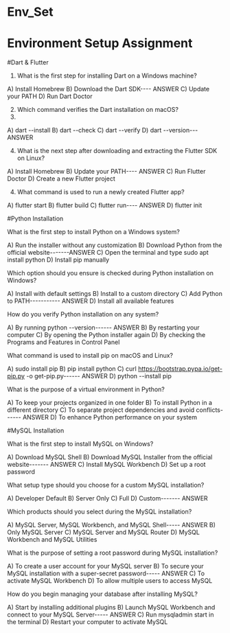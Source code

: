 # Env_Set

# Environment Setup Assignment

#Dart & Flutter

1. What is the first step for installing Dart on a Windows machine?

A) Install Homebrew
B) Download the Dart SDK---- ANSWER
C) Update your PATH
D) Run Dart Doctor


2. Which command verifies the Dart installation on macOS?
3. 
A) dart --install
B) dart --check
C) dart --verify
D) dart --version--- ANSWER


4. What is the next step after downloading and extracting the Flutter SDK on Linux?

A) Install Homebrew
B) Update your PATH---- ANSWER
C) Run Flutter Doctor
D) Create a new Flutter project


4. What command is used to run a newly created Flutter app?

A) flutter start
B) flutter build
C) flutter run---- ANSWER
D) flutter init


#Python Installation

What is the first step to install Python on a Windows system?

A) Run the installer without any customization
B) Download Python from the official website-------ANSWER
C) Open the terminal and type sudo apt install python
D) Install pip manually

Which option should you ensure is checked during Python installation on Windows?

A) Install with default settings
B) Install to a custom directory
C) Add Python to PATH----------- ANSWER
D) Install all available features

How do you verify Python installation on any system?

A) By running python --version------ ANSWER
B) By restarting your computer
C) By opening the Python installer again
D) By checking the Programs and Features in Control Panel

What command is used to install pip on macOS and Linux?

A) sudo install pip
B) pip install python
C) curl https://bootstrap.pypa.io/get-pip.py -o get-pip.py------ ANSWER
D) python --install pip

What is the purpose of a virtual environment in Python?

A) To keep your projects organized in one folder
B) To install Python in a different directory
C) To separate project dependencies and avoid conflicts------ ANSWER
D) To enhance Python performance on your system

#MySQL Installation

What is the first step to install MySQL on Windows?

A) Download MySQL Shell
B) Download MySQL Installer from the official website------- ANSWER
C) Install MySQL Workbench
D) Set up a root password

What setup type should you choose for a custom MySQL installation?

A) Developer Default
B) Server Only
C) Full
D) Custom------- ANSWER

Which products should you select during the MySQL installation?

A) MySQL Server, MySQL Workbench, and MySQL Shell----- ANSWER
B) Only MySQL Server
C) MySQL Server and MySQL Router
D) MySQL Workbench and MySQL Utilities

What is the purpose of setting a root password during MySQL installation?

A) To create a user account for your MySQL server
B) To secure your MySQL installation with a super-secret password----- ANSWER
C) To activate MySQL Workbench
D) To allow multiple users to access MySQL

How do you begin managing your database after installing MySQL?

A) Start by installing additional plugins
B) Launch MySQL Workbench and connect to your MySQL Server----- ANSWER
C) Run mysqladmin start in the terminal
D) Restart your computer to activate MySQL
